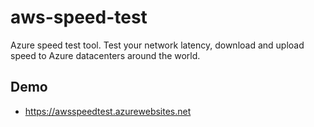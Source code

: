 # aws-speed-test

Azure speed test tool. Test your network latency, download and upload speed to Azure datacenters around the world.

## Demo

* <https://awsspeedtest.azurewebsites.net>
